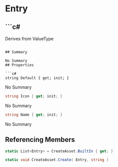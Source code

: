 # Entry

## ```c#
Derives from ValueType
```

## Summary

No Summary
## Properties

```c#
string Default { get; init; } 
```
No Summary
```c#
string Icon { get; init; } 
```
No Summary
```c#
string Name { get; init; } 
```
No Summary
## Referencing Members

```c#
static List<Entry> = CreateAsset.BuiltIn { get; } 
```
```c#
static void CreateAsset.Create( Entry, string ) 
```
